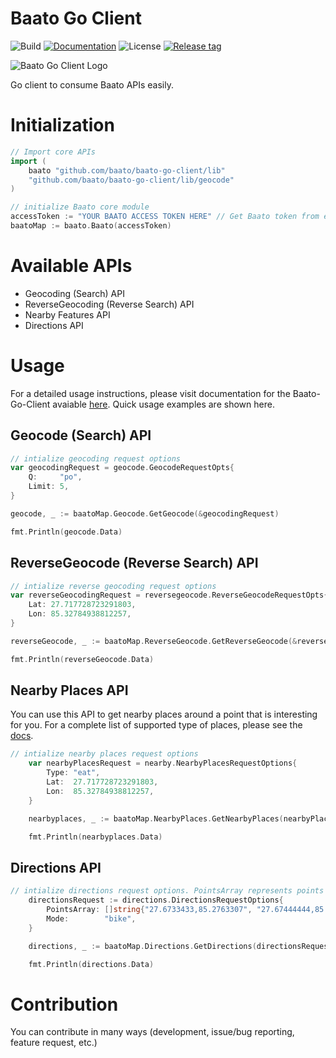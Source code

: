 # Baato Go Client

![Build](https://github.com/drklrd/baato-go-client/actions/workflows/baato_go_client.yml/badge.svg)
[![Documentation](https://img.shields.io/docsrs/badge?style=plastic)](https://docs.baato.io)
![License](https://img.shields.io/badge/License-MIT-green.svg)
[![Release tag](https://img.shields.io/github/v/tag/drklrd/baato-go-client)](https://github.com/drklrd/baato-go-client/releases)



![Baato Go Client Logo](https://github.com/drklrd/baato-go-client/blob/main/goclient.png?raw=true)




Go client to consume Baato APIs easily.


# Initialization
```go
// Import core APIs
import (
	baato "github.com/baato/baato-go-client/lib"
	"github.com/baato/baato-go-client/lib/geocode"
)

// initialize Baato core module
accessToken := "YOUR BAATO ACCESS TOKEN HERE" // Get Baato token from environment
baatoMap := baato.Baato(accessToken)

```

# Available APIs
- Geocoding (Search) API
- ReverseGeocoding (Reverse Search) API
- Nearby Features API
- Directions API


# Usage 

For a detailed usage instructions, please visit documentation for the Baato-Go-Client avaiable [here](https://docs.baato.io). Quick usage examples are shown here.

## Geocode (Search) API
```go
// intialize geocoding request options
var geocodingRequest = geocode.GeocodeRequestOpts{
	Q:     "po",
	Limit: 5,
}

geocode, _ := baatoMap.Geocode.GetGeocode(&geocodingRequest)

fmt.Println(geocode.Data)
```

## ReverseGeocode (Reverse Search) API

```go
// intialize reverse geocoding request options
var reverseGeocodingRequest = reversegeocode.ReverseGeocodeRequestOpts{
	Lat: 27.717728723291803,
	Lon: 85.32784938812257,
}

reverseGeocode, _ := baatoMap.ReverseGeocode.GetReverseGeocode(&reverseGeocodingRequest)

fmt.Println(reverseGeocode.Data)
```


## Nearby Places API

You can use this API to get nearby places around a point that is interesting for you. For a complete list of supported type of places, please see the [docs](https://docs.baato.io/#/v1/services/nearby_places).

```go
// intialize nearby places request options
	var nearbyPlacesRequest = nearby.NearbyPlacesRequestOptions{
		Type: "eat",
		Lat:  27.717728723291803,
		Lon:  85.32784938812257,
	}

	nearbyplaces, _ := baatoMap.NearbyPlaces.GetNearbyPlaces(nearbyPlacesRequest)

	fmt.Println(nearbyplaces.Data)
```

## Directions API

```go
// intialize directions request options. PointsArray represents points that we should pass through.
	directionsRequest := directions.DirectionsRequestOptions{
		PointsArray: []string{"27.6733433,85.2763307", "27.67444444,85.28047222"},
		Mode:        "bike",
	}

	directions, _ := baatoMap.Directions.GetDirections(directionsRequest)

	fmt.Println(directions.Data)

```



# Contribution
You can contribute in many ways (development, issue/bug reporting, feature request, etc.)